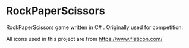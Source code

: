 # RockPaperScissors
RockPaperScissors game written in C# . Originally used for competition.

All icons used in this project are from https://www.flaticon.com/
